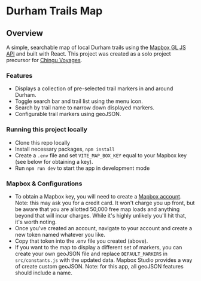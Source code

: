 # Durham Trails Map

## Overview
A simple, searchable map of local Durham trails using the [Mapbox GL JS API](https://docs.mapbox.com/mapbox-gl-js/api/) and built with React. This project was created as a solo project precursor for [Chingu Voyages](https://www.chingu.io/).

### Features
- Displays a collection of pre-selected trail markers in and around Durham.
- Toggle search bar and trail list using the menu icon.
- Search by trail name to narrow down displayed markers. 
- Configurable trail markers using geoJSON.

### Running this project locally
- Clone this repo locally
- Install necessary packages, `npm install`
- Create a `.env` file and set `VITE_MAP_BOX_KEY` equal to your Mapbox key (see below for obtaining a key).
- Run `npm run dev` to start the app in development mode

### Mapbox & Configurations
- To obtain a Mapbox key, you will need to create a [Mapbox account](https://www.mapbox.com/). Note: this may ask you for a credit card. It won't charge you up front, but be aware that you are allotted 50,000 free map loads and anything beyond that will incur charges. While it's highly unlikely you'll hit that, it's worth noting. 
- Once you've created an account, navigate to your account and create a new token named whatever you like.
- Copy that token into the .env file you created (above).
- If you want to the map to display a different set of markers, you can create your own geoJSON file and replace `DEFAULT_MARKERS` in `src/constants.js` with the updated data. Mapbox Studio provides a way of create custom geoJSON. Note: for this app, all geoJSON features should include a name. 

